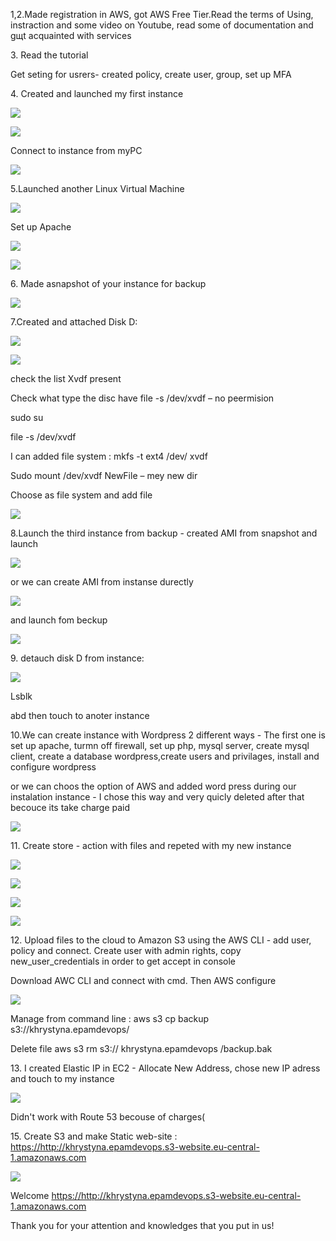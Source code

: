 <p>1,2.Made registration in AWS, got AWS Free Tier.Read the terms of Using, instraction and some video on Youtube, read some of documentation and gщt acquainted with services</p>

<p>3. Read the tutorial</p>
<p> Get seting for usrers- created policy, create user, group, set up MFA</p>
<p>4. Created and launched my first instance</p>

![](https://github.com/Khrystyna1983/DevOps_online_Lviv_2021Q2/raw/master/m2/Task2.2/Scrins/instance1.jpg)

![](https://github.com/Khrystyna1983/DevOps_online_Lviv_2021Q2/raw/master/m2/Task2.2/Scrins/VM1.jpg)


<p>Connect to instance from myPC</p>

![](https://github.com/Khrystyna1983/DevOps_online_Lviv_2021Q2/raw/master/m2/Task2.2/Scrins/connectfromPC.jpg)

<p>5.Launched another Linux Virtual Machine</p>

![](https://github.com/Khrystyna1983/DevOps_online_Lviv_2021Q2/raw/master/m2/Task2.2/Scrins/SecondInstance.jpg)

Set up Apache

![](https://github.com/Khrystyna1983/DevOps_online_Lviv_2021Q2/raw/master/m2/Task2.2/Scrins/apache.jpg)

![](https://github.com/Khrystyna1983/DevOps_online_Lviv_2021Q2/raw/master/m2/Task2.2/Scrins/5vm2.jpg)

<p>6. Made asnapshot of your instance for backup </p>


![](https://github.com/Khrystyna1983/DevOps_online_Lviv_2021Q2/raw/master/m2/Task2.2/Scrins/snapshot.jpg)

<p>7.Created and attached Disk D:</p>

![](https://github.com/Khrystyna1983/DevOps_online_Lviv_2021Q2/raw/master/m2/Task2.2/Scrins/7extradisk.jpg)

![](https://github.com/Khrystyna1983/DevOps_online_Lviv_2021Q2/raw/master/m2/Task2.2/Scrins/7NewFILEextraDisk.jpg)

<p>check the list Xvdf present</p>
<p>Check what type the disc have file -s /dev/xvdf – no peermision</p>
<p>sudo su</p>
<p>file -s /dev/xvdf</p>
<p>I can added file system : mkfs -t ext4 /dev/ xvdf</p>
<p>Sudo mount /dev/xvdf NewFile – mey new dir</p>


<p>Choose as file system and add file</p>

![](https://github.com/Khrystyna1983/DevOps_online_Lviv_2021Q2/raw/master/m2/m2/Task2.2/Scrins/7filesystemextraDisk.jpg)


<p>8.Launch the third instance from backup - created AMI from snapshot and launch</p>

![](https://github.com/Khrystyna1983/DevOps_online_Lviv_2021Q2/raw/master/m2/Task2.2/Scrins/8AMI.jpg)

or we can create AMI from instanse durectly

![](https://github.com/Khrystyna1983/DevOps_online_Lviv_2021Q2/raw/master/m2/Task2.2/Scrins/8Image.jpg)

 and launch fom beckup
 
![](https://github.com/Khrystyna1983/DevOps_online_Lviv_2021Q2/raw/master/m2/Task2.2/Scrins/93-rd_instance.jpg)
 
<p>9. detauch disk D from instance:</p>

![](https://github.com/Khrystyna1983/DevOps_online_Lviv_2021Q2/raw/master/m2/Task2.2/Scrins/9detauch.jpg)

<p>Lsblk </p>

<p>abd then touch to anoter instance</p>

<p>10.We can create instance with Wordpress 2 different ways - The first one is  set up apache, turmn off firewall, set up php, mysql server, create mysql client, create a database wordpress,create users and privilages, install and configure wordpress </p>
<p>or we can choos the option of AWS and added word press during our instalation instance - I chose this way and very quicly deleted after that becouce its take charge paid</p>


![](https://github.com/Khrystyna1983/DevOps_online_Lviv_2021Q2/raw/master/m2/Task2.2/Scrins/10addmarketplace.jpg)

<p>11. Create store - action with files and repeted with my new instance</p>

![](https://github.com/Khrystyna1983/DevOps_online_Lviv_2021Q2/raw/master/m2/Task2.2/Scrins/11s3_1.jpg)

![](https://github.com/Khrystyna1983/DevOps_online_Lviv_2021Q2/raw/master/m2/Task2.2/Scrins/11publicfile.jpg)

![](https://github.com/Khrystyna1983/DevOps_online_Lviv_2021Q2/raw/master/m2/Task2.2/Scrins/11delete.jpg)


![](https://github.com/Khrystyna1983/DevOps_online_Lviv_2021Q2/raw/master/m2/Task2.2/Scrins/11.3Altaskwithfile.jpg)

<p>12. Upload files to the cloud to Amazon S3 using the AWS CLI - add user, policy  and connect.  Create user with admin rights, copy new_user_credentials  in order to get accept in console</p>

<p> Download AWC CLI and connect with cmd. Then AWS configure</p>

![](https://github.com/Khrystyna1983/DevOps_online_Lviv_2021Q2/raw/master/m2/Task2.2/Scrins/12cli.jpg)

<p>Manage from command line : aws s3 cp backup s3://khrystyna.epamdevops/ </p>
<p>Delete file aws s3 rm s3:// khrystyna.epamdevops /backup.bak</p>

<p>13. I created Elastic IP  in EC2 - Allocate New Address, chose new IP adress and touch to my instance</p>

![](https://github.com/Khrystyna1983/DevOps_online_Lviv_2021Q2/raw/master/m2/Task2.2/Scrins/13EIP.jpg)

<p>Didn't work with Route 53 becouse of charges(</p>

<p>15. Create S3 and make Static web-site : <a href="http://khrystyna.epamdevops.s3-website.eu-central-1.amazonaws.com/">https://http://khrystyna.epamdevops.s3-website.eu-central-1.amazonaws.com</a></p>

![](https://github.com/Khrystyna1983/DevOps_online_Lviv_2021Q2/raw/master/m2/Task2.2/Scrins/15static.jpg)

<p>Welcome <a href="http://khrystyna.epamdevops.s3-website.eu-central-1.amazonaws.com/">https://http://khrystyna.epamdevops.s3-website.eu-central-1.amazonaws.com</a></p>
<p>Thank you for your attention and knowledges that you put in us!</p>




